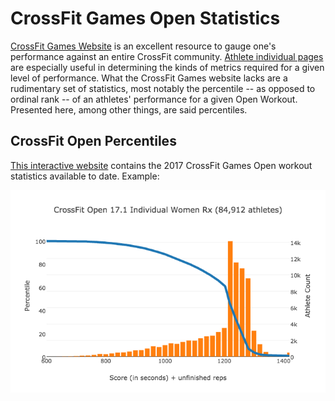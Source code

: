 # CrossFit Games Open Statistics
[CrossFit Games Website](https://games.crossfit.com/) is an excellent resource to gauge one's performance against
an entire CrossFit community.  [Athlete individual pages](https://games.crossfit.com/athlete/703052) are especially useful
in determining the kinds of metrics required for a given level of performance.  What the CrossFit Games website lacks are
a rudimentary set of statistics, most notably the percentile -- as opposed to ordinal rank -- of an athletes' performance
for a given Open Workout.  Presented here, among other things, are said percentiles.

## CrossFit Open Percentiles
[This interactive website](https://2deviant.github.io/CrossFit/) contains the 2017 CrossFit Games Open workout statistics
available to date.  Example:

![](percentile_example_plot.png)
